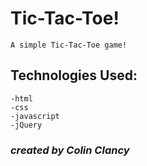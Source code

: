 # Tic-Tac-Toe!
```
A simple Tic-Tac-Toe game!
```
## Technologies Used:
```
-html
-css
-javascript
-jQuery
```








### _created by Colin Clancy_
